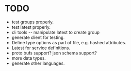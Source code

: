 # TODO
- test groups properly.
- test latest properly.
- cli tools
-- manipulate latest to create group
- generate client for testing.
- Define type options as part of file, e.g. hashed attributes.
- Latest for service definitions.
- proto bufs support? json schema support?
- more data types.
- generate other languages.
